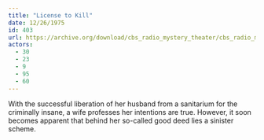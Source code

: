```yaml
---
title: "License to Kill"
date: 12/26/1975
id: 403
url: https://archive.org/download/cbs_radio_mystery_theater/cbs_radio_mystery_theater-0401-0450.zip/cbs_radio_mystery_theater-0401-0450%2Fcbsrmt_0403_license_to_kill.mp3
actors:
  - 30
  - 23
  - 9
  - 95
  - 60
---
```

With the successful liberation of her husband from a sanitarium for the criminally insane, a wife professes her intentions are true. However, it soon becomes apparent that behind her so-called good deed lies a sinister scheme.